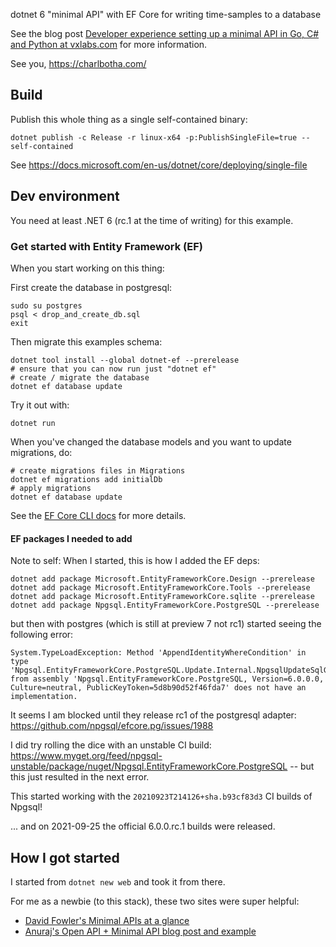 dotnet 6 "minimal API" with EF Core for writing time-samples to a database

See the blog post [Developer experience setting up a minimal API in Go, C# and
Python at
vxlabs.com](https://vxlabs.com/2021/10/03/dx-minimal-api-go-csharp-python/) for
more information.

See you,
https://charlbotha.com/

## Build

Publish this whole thing as a single self-contained binary:

```shell
dotnet publish -c Release -r linux-x64 -p:PublishSingleFile=true --self-contained
```

See https://docs.microsoft.com/en-us/dotnet/core/deploying/single-file

## Dev environment

You need at least .NET 6 (rc.1 at the time of writing) for this example.
### Get started with Entity Framework (EF)

When you start working on this thing:

First create the database in postgresql:

```shell
sudo su postgres
psql < drop_and_create_db.sql
exit
```

Then migrate this examples schema:

```shell
dotnet tool install --global dotnet-ef --prerelease
# ensure that you can now run just "dotnet ef"
# create / migrate the database
dotnet ef database update
```

Try it out with:

```shell
dotnet run
```

When you've changed the database models and you want to update migrations, do:

```shell
# create migrations files in Migrations
dotnet ef migrations add initialDb
# apply migrations
dotnet ef database update
```
See the [EF Core CLI docs](https://docs.microsoft.com/en-us/ef/core/cli/dotnet) for more details.

#### EF packages I needed to add

Note to self: When I started, this is how I added the EF deps:

```shell
dotnet add package Microsoft.EntityFrameworkCore.Design --prerelease
dotnet add package Microsoft.EntityFrameworkCore.Tools --prerelease
dotnet add package Microsoft.EntityFrameworkCore.sqlite --prerelease
dotnet add package Npgsql.EntityFrameworkCore.PostgreSQL --prerelease
```
but then with postgres (which is still at preview 7 not rc1) started seeing the following error:

```
System.TypeLoadException: Method 'AppendIdentityWhereCondition' in type 'Npgsql.EntityFrameworkCore.PostgreSQL.Update.Internal.NpgsqlUpdateSqlGenerator' from assembly 'Npgsql.EntityFrameworkCore.PostgreSQL, Version=6.0.0.0, Culture=neutral, PublicKeyToken=5d8b90d52f46fda7' does not have an implementation.
```

It seems I am blocked until they release rc1 of the postgresql adapter: https://github.com/npgsql/efcore.pg/issues/1988

I did try rolling the dice with an unstable CI build:
https://www.myget.org/feed/npgsql-unstable/package/nuget/Npgsql.EntityFrameworkCore.PostgreSQL -- but this just resulted in the next error.

This started working with the `20210923T214126+sha.b93cf83d3` CI builds of Npgsql!

... and on 2021-09-25 the official 6.0.0.rc.1 builds were released.

## How I got started

I started from `dotnet new web` and took it from there.

For me as a newbie (to this stack), these two sites were super helpful:

- [David Fowler's Minimal APIs at a glance](https://gist.github.com/davidfowl/ff1addd02d239d2d26f4648a06158727)
- [Anuraj's Open API + Minimal API blog post and example](https://dotnetthoughts.net/openapi-support-for-aspnetcore-minimal-webapi/)
